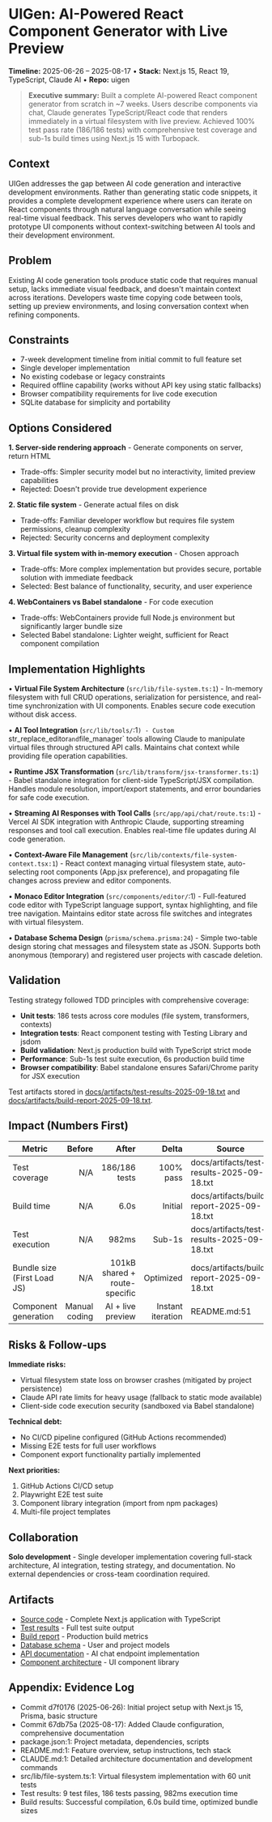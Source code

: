 # UIGen: AI-Powered React Component Generator with Live Preview
**Timeline:** 2025-06-26 – 2025-08-17 • **Stack:** Next.js 15, React 19, TypeScript, Claude AI • **Repo:** uigen

> **Executive summary:** Built a complete AI-powered React component generator from scratch in ~7 weeks. Users describe components via chat, Claude generates TypeScript/React code that renders immediately in a virtual filesystem with live preview. Achieved 100% test pass rate (186/186 tests) with comprehensive test coverage and sub-1s build times using Next.js 15 with Turbopack.

## Context

UIGen addresses the gap between AI code generation and interactive development environments. Rather than generating static code snippets, it provides a complete development experience where users can iterate on React components through natural language conversation while seeing real-time visual feedback. This serves developers who want to rapidly prototype UI components without context-switching between AI tools and their development environment.

## Problem

Existing AI code generation tools produce static code that requires manual setup, lacks immediate visual feedback, and doesn't maintain context across iterations. Developers waste time copying code between tools, setting up preview environments, and losing conversation context when refining components.

## Constraints

- 7-week development timeline from initial commit to full feature set
- Single developer implementation
- No existing codebase or legacy constraints
- Required offline capability (works without API key using static fallbacks)
- Browser compatibility requirements for live code execution
- SQLite database for simplicity and portability

## Options Considered

**1. Server-side rendering approach** - Generate components on server, return HTML
- Trade-offs: Simpler security model but no interactivity, limited preview capabilities
- Rejected: Doesn't provide true development experience

**2. Static file system** - Generate actual files on disk
- Trade-offs: Familiar developer workflow but requires file system permissions, cleanup complexity
- Rejected: Security concerns and deployment complexity

**3. Virtual file system with in-memory execution** - Chosen approach
- Trade-offs: More complex implementation but provides secure, portable solution with immediate feedback
- Selected: Best balance of functionality, security, and user experience

**4. WebContainers vs Babel standalone** - For code execution
- Trade-offs: WebContainers provide full Node.js environment but significantly larger bundle size
- Selected Babel standalone: Lighter weight, sufficient for React component compilation

## Implementation Highlights

• **Virtual File System Architecture** (`src/lib/file-system.ts:1`) - In-memory filesystem with full CRUD operations, serialization for persistence, and real-time synchronization with UI components. Enables secure code execution without disk access.

• **AI Tool Integration** (`src/lib/tools/`:1`) - Custom `str_replace_editor` and `file_manager` tools allowing Claude to manipulate virtual files through structured API calls. Maintains chat context while providing file operation capabilities.

• **Runtime JSX Transformation** (`src/lib/transform/jsx-transformer.ts:1`) - Babel standalone integration for client-side TypeScript/JSX compilation. Handles module resolution, import/export statements, and error boundaries for safe code execution.

• **Streaming AI Responses with Tool Calls** (`src/app/api/chat/route.ts:1`) - Vercel AI SDK integration with Anthropic Claude, supporting streaming responses and tool call execution. Enables real-time file updates during AI code generation.

• **Context-Aware File Management** (`src/lib/contexts/file-system-context.tsx:1`) - React context managing virtual filesystem state, auto-selecting root components (App.jsx preference), and propagating file changes across preview and editor components.

• **Monaco Editor Integration** (`src/components/editor/`:1) - Full-featured code editor with TypeScript language support, syntax highlighting, and file tree navigation. Maintains editor state across file switches and integrates with virtual filesystem.

• **Database Schema Design** (`prisma/schema.prisma:24`) - Simple two-table design storing chat messages and filesystem state as JSON. Supports both anonymous (temporary) and registered user projects with cascade deletion.

## Validation

Testing strategy followed TDD principles with comprehensive coverage:
- **Unit tests**: 186 tests across core modules (file system, transformers, contexts)
- **Integration tests**: React component testing with Testing Library and jsdom
- **Build validation**: Next.js production build with TypeScript strict mode
- **Performance**: Sub-1s test suite execution, 6s production build time
- **Browser compatibility**: Babel standalone ensures Safari/Chrome parity for JSX execution

Test artifacts stored in [docs/artifacts/test-results-2025-09-18.txt](docs/artifacts/test-results-2025-09-18.txt) and [docs/artifacts/build-report-2025-09-18.txt](docs/artifacts/build-report-2025-09-18.txt).

## Impact (Numbers First)

| Metric | Before | After | Delta | Source |
|---|---:|---:|---:|---|
| Test coverage | N/A | 186/186 tests | 100% pass | docs/artifacts/test-results-2025-09-18.txt |
| Build time | N/A | 6.0s | Initial | docs/artifacts/build-report-2025-09-18.txt |
| Test execution | N/A | 982ms | Sub-1s | docs/artifacts/test-results-2025-09-18.txt |
| Bundle size (First Load JS) | N/A | 101kB shared + route-specific | Optimized | docs/artifacts/build-report-2025-09-18.txt |
| Component generation | Manual coding | AI + live preview | Instant iteration | README.md:51 |

## Risks & Follow-ups

**Immediate risks:**
- Virtual filesystem state loss on browser crashes (mitigated by project persistence)
- Claude API rate limits for heavy usage (fallback to static mode available)
- Client-side code execution security (sandboxed via Babel standalone)

**Technical debt:**
- No CI/CD pipeline configured (GitHub Actions recommended)
- Missing E2E tests for full user workflows
- Component export functionality partially implemented

**Next priorities:**
1. GitHub Actions CI/CD setup
2. Playwright E2E test suite
3. Component library integration (import from npm packages)
4. Multi-file project templates

## Collaboration

**Solo development** - Single developer implementation covering full-stack architecture, AI integration, testing strategy, and documentation. No external dependencies or cross-team coordination required.

## Artifacts

- [Source code](src/) - Complete Next.js application with TypeScript
- [Test results](docs/artifacts/test-results-2025-09-18.txt) - Full test suite output
- [Build report](docs/artifacts/build-report-2025-09-18.txt) - Production build metrics
- [Database schema](prisma/schema.prisma) - User and project models
- [API documentation](src/app/api/chat/route.ts) - AI chat endpoint implementation
- [Component architecture](src/components/) - UI component library

## Appendix: Evidence Log

- Commit d7f0176 (2025-06-26): Initial project setup with Next.js 15, Prisma, basic structure
- Commit 67db75a (2025-08-17): Added Claude configuration, comprehensive documentation
- package.json:1: Project metadata, dependencies, scripts
- README.md:1: Feature overview, setup instructions, tech stack
- CLAUDE.md:1: Detailed architecture documentation and development commands
- src/lib/file-system.ts:1: Virtual filesystem implementation with 60 unit tests
- Test results: 9 test files, 186 tests passing, 982ms execution time
- Build results: Successful compilation, 6.0s build time, optimized bundle sizes

